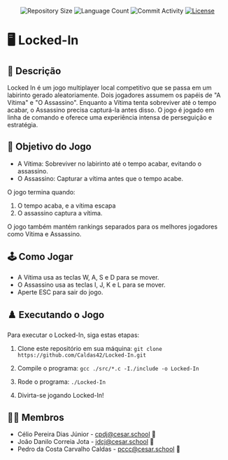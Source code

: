 <p align="center">
  <img
    src="https://img.shields.io/github/repo-size/Caldas42/Locked-In?style=flat"
    alt="Repository Size"
  />
  <img
    src="https://img.shields.io/github/languages/count/Caldas42/Locked-In?style=flat&logo=python"
    alt="Language Count"
  />
  <img
    src="https://img.shields.io/github/commit-activity/t/Caldas42/Locked-In?style=flat&logo=github"
    alt="Commit Activity"
  />
  <a href="LICENSE.md"
    ><img
      src="https://img.shields.io/github/license/Caldas42/Locked-In"
      alt="License"
  /></a>
</p>

# 🖥️ Locked-In

## 📄 Descrição

Locked In é um jogo multiplayer local competitivo que se passa em um labirinto gerado aleatoriamente. Dois jogadores assumem os papéis de "A Vítima" e "O Assassino". Enquanto a Vítima tenta sobreviver até o tempo acabar, o Assassino precisa capturá-la antes disso. O jogo é jogado em linha de comando e oferece uma experiência intensa de perseguição e estratégia.

## 🎲 Objetivo do Jogo

- A Vítima: Sobreviver no labirinto até o tempo acabar, evitando o assassino.
- O Assassino: Capturar a vítima antes que o tempo acabe.

O jogo termina quando:

1. O tempo acaba, e a vítima escapa
2. O assassino captura a vítima.

O jogo também mantém rankings separados para os melhores jogadores como Vítima e Assassino.

## 🕹️ Como Jogar

- A Vítima usa as teclas W, A, S e D para se mover.
- O Assassino usa as teclas I, J, K e L para se mover.
- Aperte ESC para sair do jogo.

## ♟️ Executando o Jogo

Para executar o Locked-In, siga estas etapas:

1. Clone este repositório em sua máquina:
   `git clone https://github.com/Caldas42/Locked-In.git`

3. Compile o programa:
   `gcc ./src/*.c -I./include -o Locked-In`

4. Rode o programa:
   `./Locked-In`

5. Divirta-se jogando Locked-In!

## 👩‍💻 Membros

* Célio Pereira Dias Júnior - cpdj@cesar.school 📩
* João Danilo Correia Jota - jdcj@cesar.school 📩
* Pedro da Costa Carvalho Caldas - pccc@cesar.school 📩
